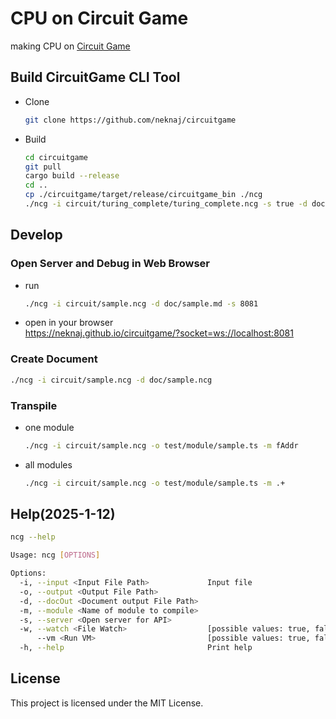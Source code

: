 # CPU on Circuit Game

making CPU on [Circuit Game](https://neknaj.github.io/circuitgame/)  

## Build CircuitGame CLI Tool

- Clone  

    ```sh
    git clone https://github.com/neknaj/circuitgame
    ```

- Build  

    ```sh
    cd circuitgame
    git pull
    cargo build --release
    cd ..
    cp ./circuitgame/target/release/circuitgame_bin ./ncg
    ./ncg -i circuit/turing_complete/turing_complete.ncg -s true -d doc/turing_complete.md
    ```

## Develop

### Open Server and Debug in Web Browser

- run  

    ```sh
    ./ncg -i circuit/sample.ncg -d doc/sample.md -s 8081
    ```

- open in your browser  
    https://neknaj.github.io/circuitgame/?socket=ws://localhost:8081  

### Create Document

```sh
./ncg -i circuit/sample.ncg -d doc/sample.ncg
```

### Transpile

- one module

    ```sh
    ./ncg -i circuit/sample.ncg -o test/module/sample.ts -m fAddr
    ```

- all modules

    ```sh
    ./ncg -i circuit/sample.ncg -o test/module/sample.ts -m .+
    ```

## Help(2025-1-12)

```sh
ncg --help
```

```sh
Usage: ncg [OPTIONS]

Options:
  -i, --input <Input File Path>             Input file
  -o, --output <Output File Path>
  -d, --docOut <Document output File Path>
  -m, --module <Name of module to compile>
  -s, --server <Open server for API>
  -w, --watch <File Watch>                  [possible values: true, false]
      --vm <Run VM>                         [possible values: true, false]
  -h, --help                                Print help
  ```

## License

This project is licensed under the MIT License.  
